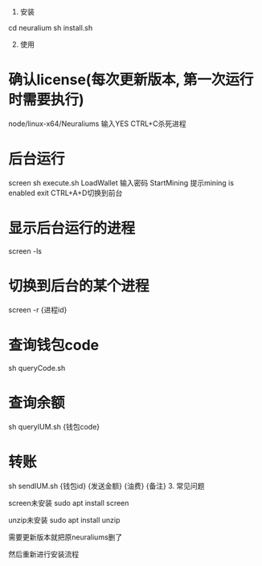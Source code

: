 1. 安装

cd neuralium
sh install.sh

2. 使用
#	确认license(每次更新版本, 第一次运行时需要执行)
node/linux-x64/Neuraliums
输入YES
CTRL+C杀死进程
#	后台运行
screen sh execute.sh
LoadWallet
输入密码
StartMining
提示mining is enabled
exit
CTRL+A+D切换到前台
#	显示后台运行的进程
screen -ls
#	切换到后台的某个进程
screen -r {进程id}
#	查询钱包code
sh queryCode.sh
#	查询余额
sh queryIUM.sh {钱包code}
#	转账
sh sendIUM.sh {钱包id} {发送金额} {油费} {备注}
3. 常见问题

screen未安装
sudo apt install screen

unzip未安装
sudo apt install unzip

需要更新版本就把原neuraliums删了

然后重新进行安装流程
